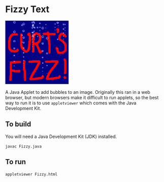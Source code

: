 # Fizzy Text

![Screenshot](./fizzy-screenshot.png?raw=true)

A Java Applet to add bubbles to an image. Originally this ran in a web browser, but modern browsers make it difficult to run applets, so the best way to run it is to use `appletviewer` which comes with the Java Development Kit.

## To build
You will need a Java Development Kit (JDK) installed.

    javac Fizzy.java

## To run

    appletviewer Fizzy.html

